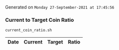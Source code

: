 Generated on `Monday 27-September-2021 at 17:45:56`

### Current to Target Coin Ratio
`current_coin_ratio.sh`

Date|Current|Target|Ratio
---|---|---|---
